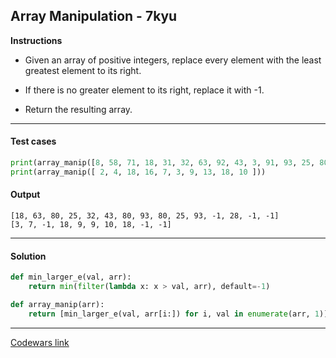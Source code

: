 ## Array Manipulation - 7kyu

**Instructions**

- Given an array of positive integers, replace every element with the least greatest element to its right. 

- If there is no greater element to its right, replace it with -1. 

- Return the resulting array.

---

#### Test cases

```python
print(array_manip([8, 58, 71, 18, 31, 32, 63, 92, 43, 3, 91, 93, 25, 80, 28]))
print(array_manip([ 2, 4, 18, 16, 7, 3, 9, 13, 18, 10 ]))
```

#### Output 

```
[18, 63, 80, 25, 32, 43, 80, 93, 80, 25, 93, -1, 28, -1, -1]
[3, 7, -1, 18, 9, 9, 10, 18, -1, -1]
```

---

#### Solution

```python
def min_larger_e(val, arr):
    return min(filter(lambda x: x > val, arr), default=-1)

def array_manip(arr):
    return [min_larger_e(val, arr[i:]) for i, val in enumerate(arr, 1)]
```

---

[Codewars link](https://www.codewars.com/kata/58d5e6c114286c8594000027)
